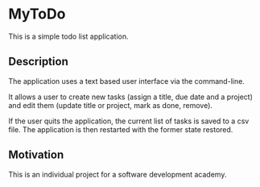 # MyToDo
<p>This is a simple todo list application.</p>

## Description
<p>The application uses a text based user interface via the command-line.</p>
<p>It allows a user to create new tasks (assign a title, due date and a project) and edit them (update title or project, mark as done, remove).</p>
<p>If the user quits the application, the current list of tasks is saved to a csv file. The application is then restarted with the former state restored.</p>

## Motivation
<p>This is an individual project for a software development academy.</p>